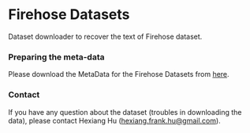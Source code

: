 # Firehose Datasets

Dataset downloader to recover the text of Firehose dataset.

### Preparing the meta-data

Please download the MetaData for the Firehose Datasets from [here](https://drive.google.com/drive/folders/17IfgC3DV2TkbiFeQjO8IBrnbV_4cAu2U?usp=sharing).

### Contact

If you have any question about the dataset (troubles in downloading the data), please contact Hexiang Hu (hexiang.frank.hu@gmail.com).
